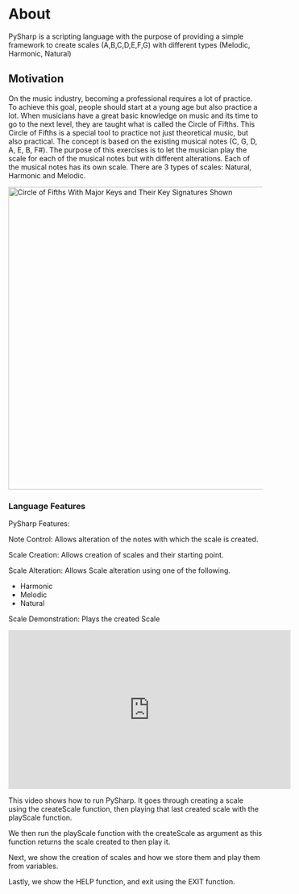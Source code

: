 # About
PySharp is a scripting language with the purpose of providing a simple framework to create scales (A,B,C,D,E,F,G) with different types (Melodic, Harmonic, Natural)

## Motivation
On the music industry, becoming a professional requires a lot of practice. To achieve this goal, people should start at a young age but also practice a lot. When musicians have a great basic knowledge on music and its time to go to the next level, they are taught what is called the Circle of Fifths. This Circle of Fifths is a special tool to practice not just theoretical music, but also practical. The concept is based on the existing musical notes (C, G, D, A, E, B, F#). The purpose of this exercises is to let the musician play the scale for each of the musical notes but with different alterations. Each of the musical notes has its own scale. There are 3 types of scales: Natural, Harmonic and Melodic. 

<img class="aligncenter wp-image-41065" src="https://www.musical-u.com/wp-content/uploads/2017/07/MU-Circle-of-Fifths-3-with-Key-Signatures-1024x1024.png" alt="Circle of Fifths With Major Keys and Their Key Signatures Shown" width="600" height="600" srcset="https://www.musical-u.com/wp-content/uploads/2017/07/MU-Circle-of-Fifths-3-with-Key-Signatures-1024x1024.png 1024w, https://www.musical-u.com/wp-content/uploads/2017/07/MU-Circle-of-Fifths-3-with-Key-Signatures-150x150.png 150w, https://www.musical-u.com/wp-content/uploads/2017/07/MU-Circle-of-Fifths-3-with-Key-Signatures-300x300.png 300w, https://www.musical-u.com/wp-content/uploads/2017/07/MU-Circle-of-Fifths-3-with-Key-Signatures-768x768.png 768w, https://www.musical-u.com/wp-content/uploads/2017/07/MU-Circle-of-Fifths-3-with-Key-Signatures-1080x1080.png 1080w" sizes="(max-width: 600px) 100vw, 600px">


### Language Features
PySharp Features:

Note Control: Allows alteration of the notes with which the scale is created.

Scale Creation: Allows creation of scales and their starting point. 

Scale Alteration: Allows Scale alteration using one of the following.

- Harmonic 
- Melodic
- Natural

Scale Demonstration: Plays the created Scale

<iframe width="560" height="315" src="https://www.youtube.com/embed/SXIZRwJNH4M" frameborder="0" allow="accelerometer; autoplay; encrypted-media; gyroscope; picture-in-picture" allowfullscreen></iframe>

This video shows how to run PySharp.
It goes through creating a scale using the createScale function, then playing that last created scale with the playScale function.

We then run the playScale function with the createScale as argument as this function returns the scale created to then play it.

Next, we show the creation of scales and how we store them and play them from variables.

Lastly, we show the HELP function, and exit using the EXIT function.

